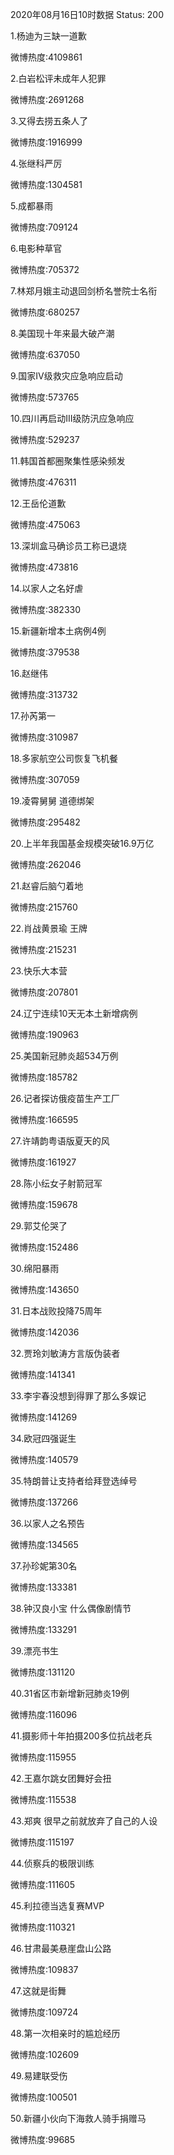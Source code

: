 2020年08月16日10时数据
Status: 200

1.杨迪为三缺一道歉

微博热度:4109861

2.白岩松评未成年人犯罪

微博热度:2691268

3.又得去捞五条人了

微博热度:1916999

4.张继科严厉

微博热度:1304581

5.成都暴雨

微博热度:709124

6.电影种草官

微博热度:705372

7.林郑月娥主动退回剑桥名誉院士名衔

微博热度:680257

8.美国现十年来最大破产潮

微博热度:637050

9.国家Ⅳ级救灾应急响应启动

微博热度:573765

10.四川再启动III级防汛应急响应

微博热度:529237

11.韩国首都圈聚集性感染频发

微博热度:476311

12.王岳伦道歉

微博热度:475063

13.深圳盒马确诊员工称已退烧

微博热度:473816

14.以家人之名好虐

微博热度:382330

15.新疆新增本土病例4例

微博热度:379538

16.赵继伟

微博热度:313732

17.孙芮第一

微博热度:310987

18.多家航空公司恢复飞机餐

微博热度:307059

19.凌霄舅舅 道德绑架

微博热度:295482

20.上半年我国基金规模突破16.9万亿

微博热度:262046

21.赵睿后脑勺着地

微博热度:215760

22.肖战黄景瑜 王牌

微博热度:215231

23.快乐大本营

微博热度:207801

24.辽宁连续10天无本土新增病例

微博热度:190963

25.美国新冠肺炎超534万例

微博热度:185782

26.记者探访俄疫苗生产工厂

微博热度:166595

27.许靖韵粤语版夏天的风

微博热度:161927

28.陈小纭女子射箭冠军

微博热度:159678

29.郭艾伦哭了

微博热度:152486

30.绵阳暴雨

微博热度:143650

31.日本战败投降75周年

微博热度:142036

32.贾玲刘敏涛方言版伪装者

微博热度:141341

33.李宇春没想到得罪了那么多娱记

微博热度:141269

34.欧冠四强诞生

微博热度:140579

35.特朗普让支持者给拜登选绰号

微博热度:137266

36.以家人之名预告

微博热度:134565

37.孙珍妮第30名

微博热度:133381

38.钟汉良小宝 什么偶像剧情节

微博热度:133291

39.漂亮书生

微博热度:131120

40.31省区市新增新冠肺炎19例

微博热度:116096

41.摄影师十年拍摄200多位抗战老兵

微博热度:115955

42.王嘉尔跳女团舞好会扭

微博热度:115538

43.郑爽 很早之前就放弃了自己的人设

微博热度:115197

44.侦察兵的极限训练

微博热度:111605

45.利拉德当选复赛MVP

微博热度:110321

46.甘肃最美悬崖盘山公路

微博热度:109837

47.这就是街舞

微博热度:109724

48.第一次相亲时的尴尬经历

微博热度:102609

49.易建联受伤

微博热度:100501

50.新疆小伙向下海救人骑手捐赠马

微博热度:99685

